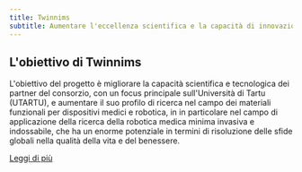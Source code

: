 ```yaml
---
title: Twinnims
subtitle: Aumentare l'eccellenza scientifica e la capacità di innovazione tecnologica nei materiali funzionali per dispositivi medici e robotica dell'Università di Tartu
---
```


## L'obiettivo di Twinnims

L'obiettivo del progetto è migliorare la capacità scientifica e tecnologica dei partner del consorzio, con un focus principale sull'Università di Tartu (UTARTU), e aumentare il suo profilo di ricerca nel campo dei materiali funzionali per dispositivi medici e robotica, in in particolare nel campo di applicazione della ricerca della robotica medica minima invasiva e indossabile, che ha un enorme potenziale in termini di risoluzione delle sfide globali nella qualità della vita e del benessere.

[Leggi di più](https://cordis.europa.eu/project/rcn/224296/factsheet/en)
